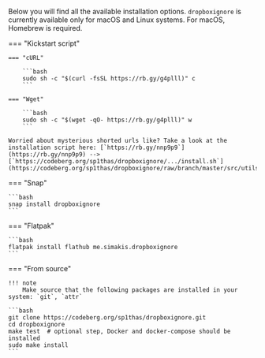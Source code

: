 Below you will find all the available installation options. `dropboxignore` is currently available only for macOS and
Linux systems.  For macOS, Homebrew is required.


=== "Kickstart script"


    === "cURL"

        ```bash
        sudo sh -c "$(curl -fsSL https://rb.gy/g4plll)" c
        ```

    === "Wget"

        ```bash
        sudo sh -c "$(wget -qO- https://rb.gy/g4plll)" w
        ```

    Worried about mysterious shorted urls like? Take a look at the installation script here: [`https://rb.gy/nnp9p9`](https://rb.gy/nnp9p9) --> [`https://codeberg.org/sp1thas/dropboxignore/.../install.sh`](https://codeberg.org/sp1thas/dropboxignore/raw/branch/master/src/utils/install.sh)

=== "Snap"

    ```bash
    snap install dropboxignore
    ```

=== "Flatpak"

    ```bash
    flatpak install flathub me.simakis.dropboxignore
    ```

=== "From source"

    !!! note
        Make source that the following packages are installed in your system: `git`, `attr`

    ```bash
    git clone https://codeberg.org/sp1thas/dropboxignore.git
    cd dropboxignore
    make test  # optional step, Docker and docker-compose should be installed
    sudo make install
    ```
